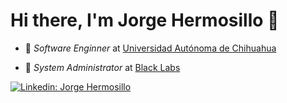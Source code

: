 # Hi there, I'm Jorge Hermosillo 🦒

- 📖 *Software Enginner* at [Universidad Autónoma de Chihuahua](https://uach.mx/)

- 🚀 *System Administrator* at [Black Labs](https://blacklabs.mx/)


[![Linkedin: Jorge Hermosillo](https://img.shields.io/badge/-Jorge_Hermosillo-blue?style=flat-square&logo=Linkedin&logoColor=white&link=www.linkedin.com/in/jhersa)](www.linkedin.com/in/jhersa)

###